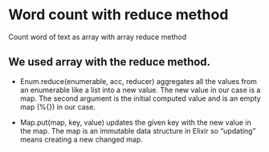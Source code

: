 # Word count with reduce method
Count word of text as array with array reduce method

## We used array with the reduce method.

- Enum.reduce(enumerable, acc, reducer) aggregates all the values from an enumerable like a list into a new value. The new value in our case is a map. The second argument is the initial computed value and is an empty map (%{}) in our case.

- Map.put(map, key, value) updates the given key with the new value in the map. The map is an immutable data structure in Elixir so “updating” means creating a new changed map.
